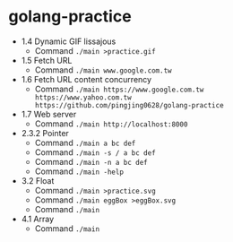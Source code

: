 # golang-practice

- 1.4 Dynamic GIF lissajous
  - Command  `./main >practice.gif`
- 1.5 Fetch URL
  - Command  `./main www.google.com.tw`
- 1.6 Fetch URL content concurrency
  - Command  `./main https://www.google.com.tw https://www.yahoo.com.tw https://github.com/pingjing0628/golang-practice`
- 1.7 Web server
  - Command  `./main http://localhost:8000`
- 2.3.2 Pointer
  - Command  `./main a bc def`
  - Command  `./main -s / a bc def`
  - Command  `./main -n a bc def`
  - Command  `./main -help`
- 3.2 Float
  - Command  `./main >practice.svg`
  - Command  `./main eggBox >eggBox.svg`
  - Command  `./main`
- 4.1 Array
  - Command  `./main`
